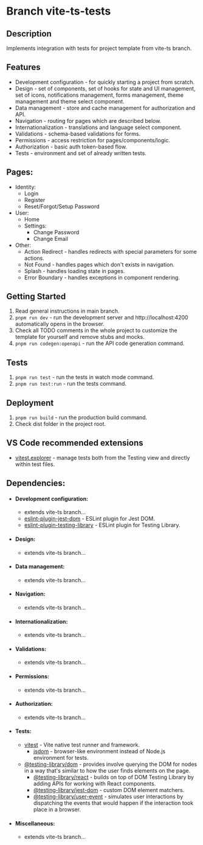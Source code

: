 # Branch vite-ts-tests

## Description
  Implements integration with tests for project template from vite-ts branch.

## Features
  - Development configuration - for quickly starting a project from scratch.
  - Design - set of components, set of hooks for state and UI management, set of icons, notifications management, forms management, theme management and theme select component.
  - Data management - store and cache management for authorization and API.
  - Navigation - routing for pages which are described below.
  - Internationalization - translations and language select component.
  - Validations - schema-based validations for forms.
  - Permissions - access restriction for pages/components/logic.
  - Authorization - basic auth token-based flow.
  - Tests - environment and set of already written tests.

 ## Pages:
  - Identity:
    - Login
    - Register
    - Reset/Forgot/Setup Password
  - User:
    - Home
    - Settings:
      - Change Password
      - Change Email
  - Other:
    - Action Redirect - handles redirects with special parameters for some actions.
    - Not Found - handles pages which don't exists in navigation.
    - Splash - handles loading state in pages.
    - Error Boundary - handles exceptions in component rendering.

## Getting Started
1. Read general instructions in main branch.
2. ``pnpm run dev`` - run the development server and http://localhost:4200 automatically opens in the browser.
3. Check all TODO comments in the whole project to customize the template for yourself and remove stubs and mocks.
4. ``pnpm run codegen:openapi`` - run the API code generation command.

## Tests
1. ``pnpm run test`` - run the tests in watch mode command.
1. ``pnpm run test:run`` - run the tests command.

## Deployment

1. ``pnpm run build`` - run the production build command.
2. Check dist folder in the project root.

## VS Code recommended extensions
- [vitest.explorer](https://marketplace.visualstudio.com/items?itemName=vitest.explorer) - manage tests both from the Testing view and directly within test files.

## Dependencies:

- #### Development configuration:
    - extends vite-ts branch...
    - [eslint-plugin-jest-dom](https://testing-library.com/docs/ecosystem-eslint-plugin-jest-dom) - ESLint plugin for Jest DOM.
    - [eslint-plugin-testing-library](https://testing-library.com/docs/ecosystem-eslint-plugin-testing-library) - ESLint plugin for Testing Library.

- #### Design:
    - extends vite-ts branch...

- #### Data management:
    - extends vite-ts branch...

- #### Navigation:
    - extends vite-ts branch...

- #### Internationalization:
    - extends vite-ts branch...

- #### Validations:
    - extends vite-ts branch...

- #### Permissions:
    - extends vite-ts branch...

- #### Authorization:
    - extends vite-ts branch...

- #### Tests:
    - [vitest](https://vitest.dev) - Vite native test runner and framework.
      - [jsdom](https://github.com/jsdom/jsdom) - browser-like environment instead of Node.js environment for tests.
    - [@testing-library/dom](https://testing-library.com) - provides involve querying the DOM for nodes in a way that's similar to how the user finds elements on the page.
      - [@testing-library/react](https://testing-library.com/docs/react-testing-library/intro) - builds on top of DOM Testing Library by adding APIs for working with React components.
      - [@testing-library/jest-dom](https://testing-library.com/docs/ecosystem-jest-dom) - custom DOM element matchers.
      - [@testing-library/user-event](https://testing-library.com/docs/user-event/intro) - simulates user interactions by dispatching the events that would happen if the interaction took place in a browser.

- #### Miscellaneous:
    - extends vite-ts branch...
